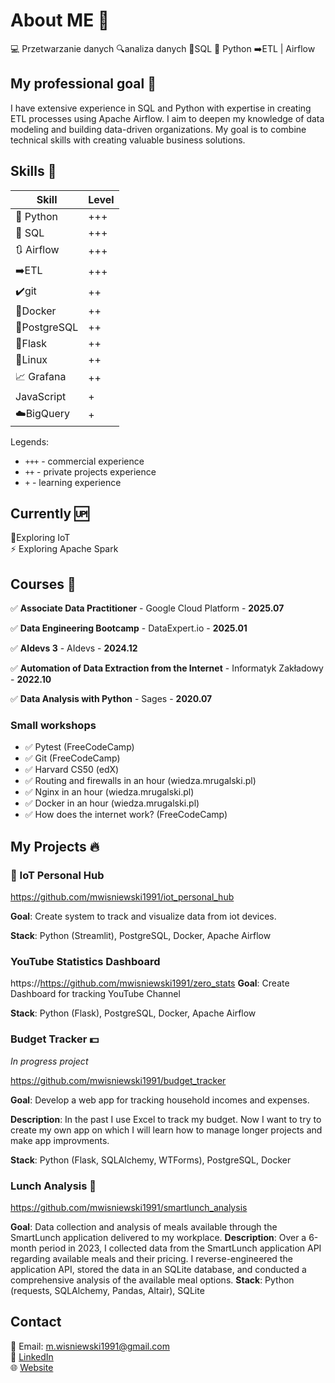 # About ME  🙋
💻 Przetwarzanie danych 🔍analiza danych 🧮SQL 🐍 Python ➡️ETL | Airflow

## My professional goal 🎯
I have extensive experience in SQL and Python with expertise in creating ETL processes using Apache Airflow.
I aim to deepen my knowledge of data modeling and building data-driven organizations. My goal is to combine technical skills with creating valuable business solutions.

## Skills 🔨
| Skill        | Level |
| ----------   | ----- |
| 🐍 Python    | +++   |
| 🧮 SQL       | +++   |
| 🔃 Airflow   | +++   |
| ➡️ETL        | +++   |
| ✔️git        | ++    |
| 🐳Docker     | ++    |
| 🐘PostgreSQL | ++    |
| 📃Flask      | ++    |
| 🐧Linux      | ++    |
| 📈 Grafana   | ++    |
| JavaScript   | +     |
| ☁️BigQuery   | +     |

Legends:
- `+++` - commercial experience
- `++`  - private projects experience
- `+`   - learning experience


## Currently 🆙
📱Exploring IoT <br/>
⚡ Exploring Apache Spark 


## Courses 📂
 ✅ **Associate Data Practitioner** - Google Cloud Platform - **2025.07**

 ✅ **Data Engineering Bootcamp** - DataExpert.io - **2025.01**

 ✅ **AIdevs 3** - AIdevs - **2024.12** 

 ✅ **Automation of Data Extraction from the Internet** - Informatyk Zakładowy - **2022.10**

 ✅ **Data Analysis with Python** - Sages - **2020.07**  

### Small workshops
- ✅ Pytest (FreeCodeCamp)
- ✅ Git (FreeCodeCamp)
- ✅ Harvard CS50 (edX)
- ✅ Routing and firewalls in an hour (wiedza.mrugalski.pl)
- ✅ Nginx in an hour (wiedza.mrugalski.pl)
- ✅ Docker in an hour (wiedza.mrugalski.pl)
- ✅ How does the internet work? (FreeCodeCamp)


## My Projects 🔥

### 📱 IoT Personal Hub

https://github.com/mwisniewski1991/iot_personal_hub

**Goal**: Create system to track and visualize data from iot devices.

**Stack**: Python (Streamlit), PostgreSQL, Docker, Apache Airflow


### YouTube Statistics Dashboard

https://https://github.com/mwisniewski1991/zero_stats
**Goal**: Create Dashboard for tracking YouTube Channel

**Stack**: Python (Flask), PostgreSQL, Docker, Apache Airflow


### Budget Tracker 💵
*In progress project*

https://github.com/mwisniewski1991/budget_tracker

**Goal**: Develop a web app for tracking household incomes and expenses.

**Description**: 
In the past I use Excel to track my budget. Now I want to try to create my own app on which I will learn how to manage longer projects and make app improvments.

**Stack**: Python (Flask, SQLAlchemy, WTForms), PostgreSQL, Docker



### Lunch Analysis 🍎

https://github.com/mwisniewski1991/smartlunch_analysis

**Goal**: Data collection and analysis of meals available through the SmartLunch application delivered to my workplace.
**Description**: 
Over a 6-month period in 2023, I collected data from the SmartLunch application API regarding available meals and their pricing. I reverse-engineered the application API, stored the data in an SQLite database, and conducted a comprehensive analysis of the available meal options.
**Stack**: Python (requests, SQLAlchemy, Pandas, Altair), SQLite


## Contact 
📧 Email: m.wisniewski1991@gmail.com <br/>
🔗 [LinkedIn](https://www.linkedin.com/in/mwisniewski1991)  <br>
🌐 [Website](https://mwisniewski1991.pl/)
